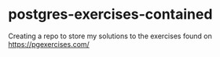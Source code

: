 # postgres-exercises-contained
Creating a repo to store my solutions to the exercises found on https://pgexercises.com/
